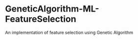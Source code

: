 # GeneticAlgorithm-ML-FeatureSelection
An implementation of feature selection using Genetic Algorithm
